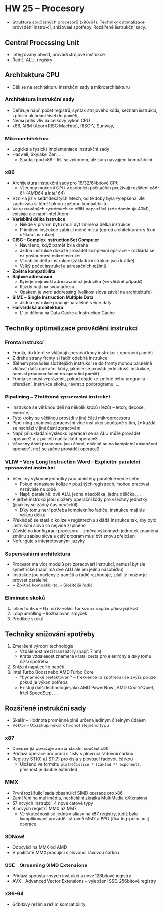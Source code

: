 # HW 25 – Procesory

* Struktura současných procesorů (x86/64). Techniky optimalizace provádění instrukcí, snižování spotřeby. Rozšířené instrukční sady.

## Central Processing Unit

* Integrovaný obvod, provádí strojové instrukce
* Řadič, ALU, registry

## Architektura CPU

* Dělí se na architekturu instrukční sady a mikroarchitekturu

### Architektura instrukční sady

* Definuje např. počet registrů, syntax strojového kódu, seznam instrukcí, způsob ukládání čísel do paměti, ...
* Nemá příliš vliv na celkový výkon CPU
* x86, ARM (Acorn RISC Machine), RISC-V, Sunway, ...

### Mikroarchitektura

* Logická a fyzická implementace instrukční sady
* Haswell, Skylake, Zen, ...
  * Spadají pod x86 – liší se výkonem, ale jsou navzájem kompatibilní

### x86

* Architektura instrukční sady pro 16/32/64bitové CPU
  * Všechny moderní CPU v osobních počítačích používají rozšíření x86-64 (_AMD64_ a _Intel 64_)
* Vznikla již v sedmdesátých letech, od té doby byla vylepšena, ale zachovala si téměř plnou zpětnou kompatibilitu
* Ve vestavěných systémech se příliš nepoužívá (zde dominuje ARM), existuje ale např. Intel Atom
* __Variabilní délka instrukce__
  * Někde v prvním bytu musí být zmíněna délka instrukce
  * Primitivní instrukce zabírají méně místa (oproti architekturám s fixní délkou instrukce)
* __CISC – Complex Instruction Set Computer__
  * Navrženo, když paměť byla drahá
  * Jedna instrukce dokáže provádět komplexní operace – rozkládá se na posloupnost mikroinstrukcí
  * Variabilní délka instrukce (základní instrukce jsou krátké)
  * Velký počet instrukcí a adresačních režimů
* __Zpětná kompatibilita__
* __Bajtové adresování__
  * Byte je nejmenší adresovatelná jednotka (ve většině případů)
  * Každý bajt má svou adresu
  * Opakem je word addressing (velikost slova závisí na architektuře)
* __SIMD – Single Instruction Multiple Data__
  * Jedna instrukce pracuje paralelně s více daty
* __Harvardská architektura__
  * L1 je dělena na Data Cache a Instruction Cache

## Techniky optimalizace provádění instrukcí

### Fronta instrukcí

* Fronta, do které se vkládají operační kódy instrukcí z operační paměti
* Z druhé strany fronty si řadič odebírá instrukce
* (Během provádění složitějších instrukcí se do fronty mohou paralelně vkládat další operační kódy, jakmile se provádí jednodušší instrukce, nemusí procesor čekat na operační paměť)
* Fronta se musí vyprázdnit, pokud dojde ke změně běhu programu – přerušení, instrukce skoku, návrat z podprogramu, ...

### Pipelining – Zřetězené zpracování instrukcí

* Instrukce se většinou dělí na několik kroků (řezů) – fetch, decode, execute, ...
* Tyto kroky se většinou provádí v jiné části mikroprocesoru
* Pipelining znamená zpracování více instrukcí současně s tím, že každá se nachází v jiné části zpracování
* Např. při ukladání výsledku operace1 se na ALU může provádět operace2 a z paměti načítat kód operace3
* Všechny části procesoru jsou činné; nečeká se na kompletní dokončení operace1, než se začne provádět operace2

### VLIW – Very Long Instruction Word – Explicitní paralelní zpracování instrukcí

* Všechny výkonné jednotky jsou umístěny paralelně vedle sebe
  * Pokud nenastane kolize v použitých registrech, mohou pracovat nezávisle na sobě
  * Např. paralelně: dvě ALU, jedna násobička, jedna dělička, ...
* V jedné instrukci jsou uloženy operační kódy pro všechny jednotky (jinak by se žádný čas neušetřil)
  * Díky tomu není potřeba komplexního řadiče, instrukce mají ale velkou délku
* Překladač se stará o kolize v registrech a skládá instrukce tak, aby bylo instrukční slovo co nejvíce zaplněno
* Závislé na konfiguraci procesoru – změna výkonných jednotek znamená změnu zápisu slova a celý program musí být znovu přeložen
* Nefunguje s intepretovanými jazyky

### Superskalární architektura

* Procesor má více modulů pro zpracování instrukcí, nemusí být ale symetrické (např. má dvě ALU ale jen jednu násobičku)
* Instrukce jou načteny z paměti a řadič rozhoduje, zdali je možné je provést paralelně
* __+__ Zpětná kompatibilita; __-__ Složitější řadič

### Eliminace skoků

1. Inline funkce – Na místo volání funkce se napíše přímo její kód
2. Loop unrolling – Rozbalování smyček
3. Predikce skoků

## Techniky snižování spotřeby

1. Zmenšení výrobní technologie
    * Vzdálenost mezi tranzistory (např. 7 nm)
    * Kratší vzdálenost znamená kratší cesta pro elektrony a díky tomu nižší spotřeba
2. Snížení napájecího napětí
3. Intel Turbo Boost nebo AMD Turbo Core
    * "Dynamické přetaktování" – frekvence (a spotřeba) se zvýší, pouze pokud je výkon potřeba
    * Existují další technologie jako AMD PowerNow!, AMD Cool'n'Quiet, Intel SpeedStep, ...

## Rozšířené instrukční sady

* Skalár – Hodnota proměnné plně určena jediným číselným údajem
* Vektor – Obsahuje několik hodnot stejného typu

### x87

* Dnes se již považuje za standardní součást x86
* Přidává operace pro práci s čísly s plovoucí řádovou čárkou
* Registry ST(0) až ST(7) pro čísla s plovoucí řádovou čárkou
  * Uloženo ve formátu `platnéČíslice * (základ ** exponent)`, přesnost je double extended

### MMX

* První rozšiřující sada obsahující SIMD operace pro x86
* Zaměření na multimédia, neoficiální zkratka MultiMedia eXtensions
* 57 nových instrukcí, 4 nové datové typy
* 8 nových registrů MM0 až MM7
  * Ve skutečnosti se jedná o aliasy na x87 registry, tudíž bylo komplikované provádět zároveň MMX a FPU (floating-point unit) operace

### 3DNow<span>!</span>

* Odpověď na MMX od AMD
* V podstatě MMX pracující s plovoucí řádovou čárkou

### SSE – Streaming SIMD Extensions

* Přidává spoustu nových instrukcí a nové 128bitové registry
* AVX – Advanced Vector Extensions – vylepšení SSE, 256bitové registry

### x86-64

* 64bitový režim a režim kompatibility
